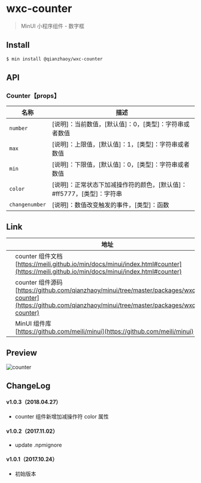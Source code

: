 # wxc-counter

> MinUI 小程序组件 - 数字框

## Install

``` bash
$ min install @qianzhaoy/wxc-counter
```


## API

### Counter【props】

| 名称                  | 描述                         |
|----------------------|------------------------------|
|`number`              | [说明]：当前数值，[默认值]：0，[类型]：字符串或者数值 |
|`max`                 | [说明]：上限值，[默认值]：1，[类型]：字符串或者数值 |
|`min`                 | [说明]：下限值，[默认值]：0，[类型]：字符串或者数值 |
|`color`               | [说明]：正常状态下加减操作符的颜色，[默认值]：#ff5777，[类型]：字符串 |
|`changenumber`        | [说明]：数值改变触发的事件，[类型]：函数 |

## Link
||地址|
|--|---|
||counter 组件文档 <br> [https://meili.github.io/min/docs/minui/index.html#counter](https://meili.github.io/min/docs/minui/index.html#counter)<br>|
||counter 组件源码 <br> [https://github.com/qianzhaoy/minui/tree/master/packages/wxc-counter](https://github.com/qianzhaoy/minui/tree/master/packages/wxc-counter)<br>|
||MinUI 组件库 <br> [https://github.com/meili/minui](https://github.com/meili/minui) <br>|

## Preview
![counter](https://s10.mogucdn.com/mlcdn/c45406/171107_8f74132b6gi7gb1kaej6icddf7e88_480x480.jpg_225x999.jpg)

##  ChangeLog
#### v1.0.3（2018.04.27）
- counter 组件新增加减操作符 color 属性

#### v1.0.2（2017.11.02）

- update .npmignore

#### v1.0.1（2017.10.24）

- 初始版本
